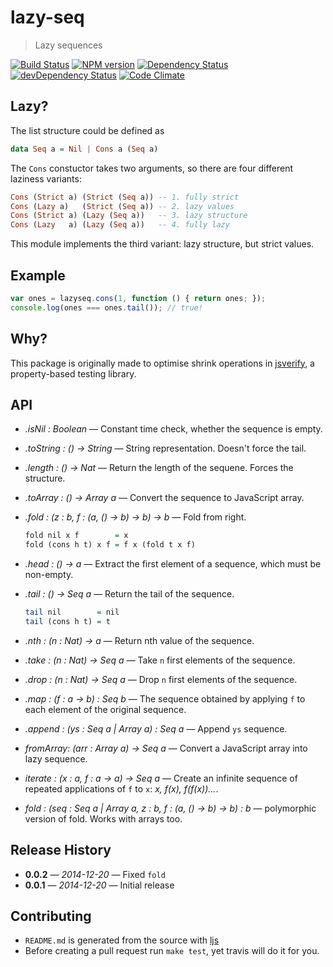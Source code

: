 # lazy-seq

> Lazy sequences

[![Build Status](https://secure.travis-ci.org/phadej/lazy-seq.svg?branch=master)](http://travis-ci.org/phadej/lazy-seq)
[![NPM version](https://badge.fury.io/js/lazy-seq.svg)](http://badge.fury.io/js/lazy-seq)
[![Dependency Status](https://david-dm.org/phadej/lazy-seq.svg)](https://david-dm.org/phadej/lazy-seq)
[![devDependency Status](https://david-dm.org/phadej/lazy-seq/dev-status.svg)](https://david-dm.org/phadej/lazy-seq#info=devDependencies)
[![Code Climate](https://img.shields.io/codeclimate/github/phadej/lazy-seq.svg)](https://codeclimate.com/github/phadej/lazy-seq)

## Lazy?

The list structure could be defined as

```hs
data Seq a = Nil | Cons a (Seq a)
```

The `Cons` constuctor takes two arguments, so there are four different laziness variants:

```hs
Cons (Strict a) (Strict (Seq a)) -- 1. fully strict
Cons (Lazy a)   (Strict (Seq a)) -- 2. lazy values
Cons (Strict a) (Lazy (Seq a))   -- 3. lazy structure
Cons (Lazy   a) (Lazy (Seq a))   -- 4. fully lazy
```

This module implements the third variant: lazy structure, but strict values.

## Example

```js
var ones = lazyseq.cons(1, function () { return ones; });
console.log(ones === ones.tail()); // true!
```

## Why?

This package is originally made to optimise shrink operations in [jsverify](http://jsverify.github.io/), a property-based testing library.

## API


- *.isNil : Boolean* &mdash; Constant time check, whether the sequence is empty.


- *.toString : () → String* &mdash; String representation. Doesn't force the tail.


- *.length : () → Nat* &mdash; Return the length of the sequene. Forces the structure.


- *.toArray : () → Array a* &mdash; Convert the sequence to JavaScript array.


- *.fold : (z : b, f : (a, () → b) → b) → b* &mdash; Fold from right.

    ```hs
    fold nil x f        = x
    fold (cons h t) x f = f x (fold t x f)
    ```


- *.head : () → a* &mdash;  Extract the first element of a sequence, which must be non-empty.


- *.tail : () → Seq a* &mdash; Return the tail of the sequence.

    ```hs
    tail nil        = nil
    tail (cons h t) = t
    ```


- *.nth : (n : Nat) → a* &mdash; Return nth value of the sequence.


- *.take : (n : Nat) → Seq a* &mdash; Take `n` first elements of the sequence.


- *.drop : (n : Nat) → Seq a* &mdash; Drop `n` first elements of the sequence.


- *.map : (f : a → b) : Seq b* &mdash; The sequence obtained by applying `f` to each element of the original sequence.


- *.append : (ys : Seq a | Array a) : Seq a* &mdash; Append `ys` sequence.


- *fromArray: (arr : Array a) → Seq a* &mdash; Convert a JavaScript array into lazy sequence.


- *iterate : (x : a, f : a → a) → Seq a* &mdash; Create an infinite sequence of repeated applications of `f` to `x`: *x, f(x), f(f(x))&hellip;*.


- *fold : (seq : Seq a | Array a, z : b, f : (a, () → b) → b) : b* &mdash; polymorphic version of fold. Works with arrays too.


## Release History

- **0.0.2** &mdash; *2014-12-20* &mdash; Fixed `fold`
- **0.0.1** &mdash; *2014-12-20* &mdash; Initial release

## Contributing

- `README.md` is generated from the source with [ljs](https://github.com/phadej/ljs)
- Before creating a pull request run `make test`, yet travis will do it for you.
